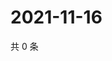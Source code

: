 # 2021-11-16

共 0 条

<!-- BEGIN WEIBO -->
<!-- 最后更新时间 Tue Nov 16 2021 10:18:52 GMT+0800 (China Standard Time) -->

<!-- END WEIBO -->
